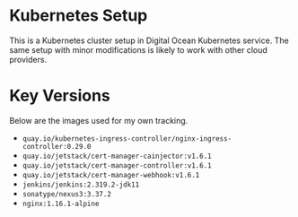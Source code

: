 # Kubernetes Setup

This is a Kubernetes cluster setup in Digital Ocean Kubernetes service.
The same setup with minor modifications is likely to work with other
cloud providers.

# Key Versions

Below are the images used for my own tracking.

* `quay.io/kubernetes-ingress-controller/nginx-ingress-controller:0.29.0`
* `quay.io/jetstack/cert-manager-cainjector:v1.6.1`
* `quay.io/jetstack/cert-manager-controller:v1.6.1`
* `quay.io/jetstack/cert-manager-webhook:v1.6.1`
* `jenkins/jenkins:2.319.2-jdk11`
* `sonatype/nexus3:3.37.2`
* `nginx:1.16.1-alpine`
